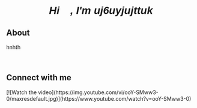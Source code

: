<font face="Verdana, Geneva, Tahoma, sans-serif">
<h1 align="center"><i>Hi 👋, I'm uj6uyjujttuk</i></h1> 
</font>
<h2>About</h2>
<p>hnhth</p>
<br><h2>Connect with me</h2>
[![Watch the video](https://img.youtube.com/vi/ooY-SMww3-0/maxresdefault.jpg)](https://www.youtube.com/watch?v=ooY-SMww3-0)





<br>
